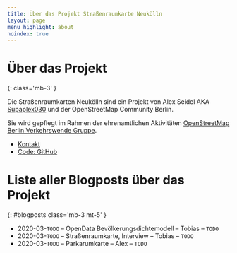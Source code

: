 ```yaml
---
title: Über das Projekt Straßenraumkarte Neukölln
layout: page
menu_highlight: about
noindex: true
---
```


# Über das Projekt
{: class='mb-3' }

Die Straßenraumkarten Neukölln sind ein Projekt von Alex Seidel AKA [Supaplex030](https://www.openstreetmap.org/user/Supaplex030/) und der OpenStreetMap Community Berlin.

Sie wird gepflegt im Rahmen der ehrenamtlichen Aktivitäten [OpenStreetMap Berlin Verkehrswende Gruppe](https://wiki.openstreetmap.org/wiki/Berlin/Verkehrswende).

* [Kontakt](contact)
* [Code: GitHub](https://github.com/SupaplexOSM/strassenraumkarte-neukoelln/)

# Liste aller Blogposts über das Projekt
{: #blogposts class='mb-3 mt-5' }

* 2020-03-```TODO``` – OpenData Bevölkerungsdichtemodell – Tobias – ```TODO```
* 2020-03-```TODO``` – Straßenraumkarte, Interview – Tobias – ```TODO```
* 2020-03-```TODO``` – Parkarumkarte – Alex – ```TODO```
